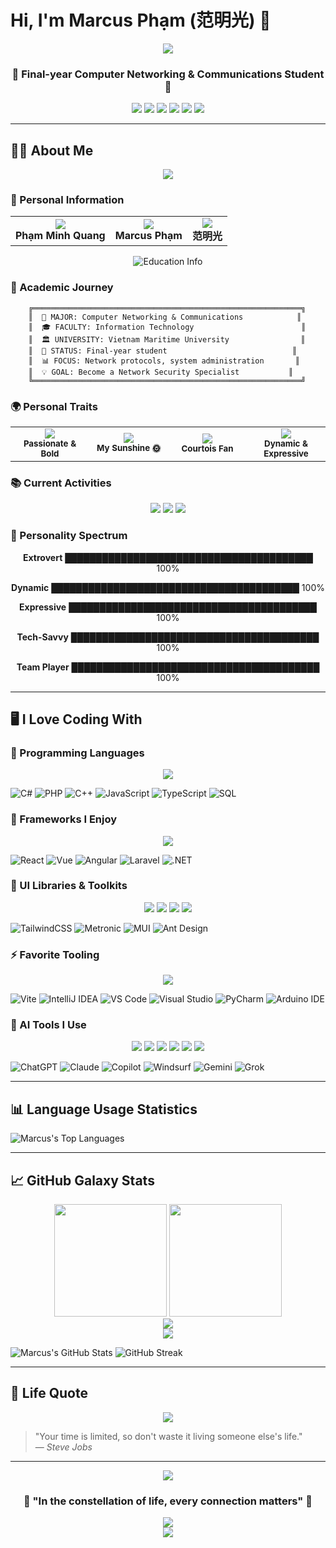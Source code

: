 # Hi, I'm Marcus Phạm (范明光) 👋

<div align="center">
  <img src="https://capsule-render.vercel.app/api?type=waving&color=0:240,50,240,100:20,20,60&height=150&section=header&text=Marcus%20Phạm&fontSize=40&fontColor=fff&animation=fadeIn"/>
</div>

<div align="center">
  <h3>🌌 Final-year Computer Networking & Communications Student 🌌</h3>
  <p>
    <img src="https://img.shields.io/badge/🌟-Energetic-blueviolet?style=for-the-badge&logo=star&logoColor=white"/>
    <img src="https://img.shields.io/badge/💻-Network%20Communicator-9cf?style=for-the-badge&logo=wifi&logoColor=white"/>
    <img src="https://img.shields.io/badge/🚀-Tech%20Enthusiast-ff69b4?style=for-the-badge&logo=rocket&logoColor=white"/>
    <img src="https://img.shields.io/badge/🔥-Frontend%20Lover-orange?style=for-the-badge&logo=fire&logoColor=white"/>
    <img src="https://img.shields.io/badge/🎯-Team%20Player-success?style=for-the-badge&logo=target&logoColor=white"/>
    <img src="https://img.shields.io/badge/🤝-Socially%20Active-yellow?style=for-the-badge&logo=handshake&logoColor=white"/>
  </p>
</div>

---

## 🧑‍🎓 About Me

<div align="center">
  <img src="https://capsule-render.vercel.app/api?type=cylinder&color=0:240,50,240,100:20,20,60&height=100&section=header&text=Personal%20Galaxy&fontSize=30&fontColor=fff&animation=blinking"/>
</div>

### 🌟 Personal Information

<table align="center">
  <tr>
    <td align="center">
      <img src="https://img.shields.io/badge/👤-Full%20Name-9D4EDD?style=for-the-badge&logoColor=white"/>
      <br/>
      <strong>Phạm Minh Quang</strong>
    </td>
    <td align="center">
      <img src="https://img.shields.io/badge/🌐-English%20Name-00D4AA?style=for-the-badge&logoColor=white"/>
      <br/>
      <strong>Marcus Phạm</strong>
    </td>
    <td align="center">
      <img src="https://img.shields.io/badge/🇨🇳-Chinese%20Name-FF6B6B?style=for-the-badge&logoColor=white"/>
      <br/>
      <strong>范明光</strong>
    </td>
  </tr>
</table>

<div align="center">
  <img src="https://readme-typing-svg.demolab.com?font=Orbitron&weight=500&size=20&pause=2000&color=9D4EDD&center=true&vCenter=true&width=600&lines=🎓+Computer+Networking+%26+Communications;📚+Information+Technology+Faculty;🏛️+Vietnam+Maritime+University" alt="Education Info" />
</div>

### 🎯 Academic Journey

```ascii
    ╔════════════════════════════════════════════════════════════╗
    ║  🏫 MAJOR: Computer Networking & Communications            ║
    ║  🎓 FACULTY: Information Technology                        ║
    ║  🏛️ UNIVERSITY: Vietnam Maritime University                ║
    ║  🔭 STATUS: Final-year student                            ║
    ║  📊 FOCUS: Network protocols, system administration       ║
    ║  💡 GOAL: Become a Network Security Specialist           ║
    ╚════════════════════════════════════════════════════════════╝
```

### 🌍 Personal Traits

<div align="center">
  <table>
    <tr>
      <td align="center" width="25%">
        <img src="https://img.shields.io/badge/🔥-Aries%20♈-FF4500?style=for-the-badge&logoColor=white"/>
        <br/>
        <sub><strong>Passionate & Bold</strong></sub>
      </td>
      <td align="center" width="25%">
        <img src="https://img.shields.io/badge/❤️‍🔥-Sunny%20Vũ-FF69B4?style=for-the-badge&logoColor=white"/>
        <br/>
        <sub><strong>My Sunshine 🌞</strong></sub>
      </td>
      <td align="center" width="25%">
        <img src="https://img.shields.io/badge/⚽-Football-32CD32?style=for-the-badge&logoColor=white"/>
        <br/>
        <sub><strong>Courtois Fan</strong></sub>
      </td>
      <td align="center" width="25%">
        <img src="https://img.shields.io/badge/🌍-Extrovert-FFD700?style=for-the-badge&logoColor=white"/>
        <br/>
        <sub><strong>Dynamic & Expressive</strong></sub>
      </td>
    </tr>
  </table>
</div>

### 📚 Current Activities

<div align="center">
  <img src="https://img.shields.io/badge/📚-Teaching%20English-4CAF50?style=for-the-badge&logo=book&logoColor=white"/>
  <img src="https://img.shields.io/badge/🏆-IELTS%20Certified-FF9800?style=for-the-badge&logo=certificate&logoColor=white"/>
  <img src="https://img.shields.io/badge/🈶-HSK%202%20Level-E91E63?style=for-the-badge&logo=language&logoColor=white"/>
</div>

### 🎨 Personality Spectrum

<div align="center">

**Extrovert** ████████████████████████████████████████ 100%

**Dynamic** ████████████████████████████████████████ 100%

**Expressive** ████████████████████████████████████████ 100%

**Tech-Savvy** ████████████████████████████████████████ 100%

**Team Player** ████████████████████████████████████████ 100%

</div>

---

## 🖥️ I Love Coding With

### 🧠 Programming Languages
<div align="center">
  <img src="https://skillicons.dev/icons?i=cs,php,cpp,js,ts,mysql&theme=dark" />
</div>

![C#](https://img.shields.io/badge/C%23-239120?style=flat-square&logo=c-sharp&logoColor=white)
![PHP](https://img.shields.io/badge/PHP-777BB4?style=flat-square&logo=php&logoColor=white)
![C++](https://img.shields.io/badge/C++-00599C?style=flat-square&logo=c%2B%2B&logoColor=white)
![JavaScript](https://img.shields.io/badge/JS-F7DF1E?style=flat-square&logo=javascript&logoColor=black)
![TypeScript](https://img.shields.io/badge/TS-3178C6?style=flat-square&logo=typescript&logoColor=white)
![SQL](https://img.shields.io/badge/SQL-CC2927?style=flat-square&logo=Microsoft%20SQL%20Server&logoColor=white)

### 🧱 Frameworks I Enjoy
<div align="center">
  <img src="https://skillicons.dev/icons?i=react,vue,angular,laravel,dotnet&theme=dark" />
</div>

![React](https://img.shields.io/badge/React-61DAFB?style=flat-square&logo=react&logoColor=black)
![Vue](https://img.shields.io/badge/Vue-4FC08D?style=flat-square&logo=vue.js&logoColor=white)
![Angular](https://img.shields.io/badge/Angular-DD0031?style=flat-square&logo=angular&logoColor=white)
![Laravel](https://img.shields.io/badge/Laravel-F55247?style=flat-square&logo=laravel&logoColor=white)
![.NET](https://img.shields.io/badge/.NET-512BD4?style=flat-square&logo=dotnet&logoColor=white)

### 🎨 UI Libraries & Toolkits
<div align="center">
  <img src="https://img.shields.io/badge/TailwindCSS-06B6D4?style=for-the-badge&logo=tailwind-css&logoColor=white"/>
  <img src="https://img.shields.io/badge/Metronic-5A32B4?style=for-the-badge&logo=bootstrap&logoColor=white"/>
  <img src="https://img.shields.io/badge/MUI-007FFF?style=for-the-badge&logo=mui&logoColor=white"/>
  <img src="https://img.shields.io/badge/Ant%20Design-0170FE?style=for-the-badge&logo=ant-design&logoColor=white"/>
</div>

![TailwindCSS](https://img.shields.io/badge/Tailwind-06B6D4?style=flat-square&logo=tailwind-css&logoColor=white)
![Metronic](https://img.shields.io/badge/Metronic-5A32B4?style=flat-square)
![MUI](https://img.shields.io/badge/MUI-007FFF?style=flat-square&logo=mui&logoColor=white)
![Ant Design](https://img.shields.io/badge/AntD-0170FE?style=flat-square&logo=ant-design&logoColor=white)

### ⚡ Favorite Tooling
<div align="center">
  <img src="https://skillicons.dev/icons?i=vite,idea,vscode,visualstudio,pycharm,arduino&theme=dark" />
</div>

![Vite](https://img.shields.io/badge/Vite-646CFF?style=flat-square&logo=vite&logoColor=white)
![IntelliJ IDEA](https://img.shields.io/badge/IDEA-000000?style=flat-square&logo=intellij-idea&logoColor=white)
![VS Code](https://img.shields.io/badge/VSCode-007ACC?style=flat-square&logo=visual-studio-code&logoColor=white)
![Visual Studio](https://img.shields.io/badge/VisualStudio-5C2D91?style=flat-square&logo=visual-studio&logoColor=white)
![PyCharm](https://img.shields.io/badge/PyCharm-143?style=flat-square&logo=pycharm&logoColor=white)
![Arduino IDE](https://img.shields.io/badge/Arduino_IDE-00979D?style=flat-square&logo=arduino&logoColor=white)

### 🤖 AI Tools I Use
<div align="center">
  <img src="https://img.shields.io/badge/ChatGPT-10a37f?style=for-the-badge&logo=openai&logoColor=white"/>
  <img src="https://img.shields.io/badge/Claude-000000?style=for-the-badge&logo=anthropic&logoColor=white"/>
  <img src="https://img.shields.io/badge/Copilot-1C1E21?style=for-the-badge&logo=github&logoColor=white"/>
  <img src="https://img.shields.io/badge/Windsurf-4A90E2?style=for-the-badge&logo=wind&logoColor=white"/>
  <img src="https://img.shields.io/badge/Gemini-4285F4?style=for-the-badge&logo=google&logoColor=white"/>
  <img src="https://img.shields.io/badge/Grok-8B0000?style=for-the-badge&logo=x&logoColor=white"/>
</div>

![ChatGPT](https://img.shields.io/badge/ChatGPT-10a37f?style=flat-square&logo=openai&logoColor=white)
![Claude](https://img.shields.io/badge/Claude-000000?style=flat-square)
![Copilot](https://img.shields.io/badge/Copilot-1C1E21?style=flat-square&logo=github&logoColor=white)
![Windsurf](https://img.shields.io/badge/Windsurf-blue?style=flat-square)
![Gemini](https://img.shields.io/badge/Gemini-4285F4?style=flat-square&logo=google&logoColor=white)
![Grok](https://img.shields.io/badge/Grok-8B0000?style=flat-square)

---

## 📊 Language Usage Statistics

![Marcus's Top Languages](https://github-readme-stats.vercel.app/api/top-langs/?username=quangcaptain26-3&layout=compact&theme=react)

---

## 📈 GitHub Galaxy Stats

<div align="center">
  <img height="180em" src="https://github-readme-stats.vercel.app/api?username=quangcaptain26-3&show_icons=true&theme=radical&include_all_commits=true&count_private=true&hide_border=true&bg_color=0D1117&title_color=9D4EDD&icon_color=9D4EDD&text_color=FFF"/>
  <img height="180em" src="https://github-readme-stats.vercel.app/api/top-langs/?username=quangcaptain26-3&layout=compact&theme=radical&hide_border=true&bg_color=0D1117&title_color=9D4EDD&text_color=FFF"/>
</div>

<div align="center">
  <img src="https://github-readme-activity-graph.vercel.app/graph?username=quangcaptain26-3&bg_color=0D1117&color=9D4EDD&line=9D4EDD&point=FF6B6B&area=true&hide_border=true"/>
</div>

<div align="center">
  <img src="https://github-readme-streak-stats.herokuapp.com/?user=quangcaptain26-3&theme=radical&hide_border=true&background=0D1117&stroke=9D4EDD&ring=9D4EDD&fire=FF6B6B&currStreakLabel=9D4EDD"/>
</div>

![Marcus's GitHub Stats](https://github-readme-stats.vercel.app/api?username=quangcaptain26-3&show_icons=true&theme=tokyonight)
![GitHub Streak](https://streak-stats.demolab.com/?user=quangcaptain26-3&theme=tokyonight&hide_border=false)

---

## 🧭 Life Quote

<div align="center">
  <img src="https://quotes-github-readme.vercel.app/api?type=horizontal&theme=radical&quote=Your%20time%20is%20limited,%20so%20don't%20waste%20it%20living%20someone%20else's%20life.&author=Steve%20Jobs"/>
</div>

> "Your time is limited, so don't waste it living someone else's life."  
> — *Steve Jobs*

---

<div align="center">
  <img src="https://capsule-render.vercel.app/api?type=waving&color=0:9D4EDD,50:00D4AA,100:FF6B6B&height=80&section=footer"/>
</div>

<div align="center">
  <h3>🌌 "In the constellation of life, every connection matters" 🌌</h3>
  <img src="https://capsule-render.vercel.app/api?type=waving&color=0:240,50,240,100:20,20,60&height=120&section=footer"/>
</div>

<div align="center">
  <img src="https://komarev.com/ghpvc/?username=quangcaptain26-3&label=Profile%20Views&color=9D4EDD&style=for-the-badge"/>
</div>
